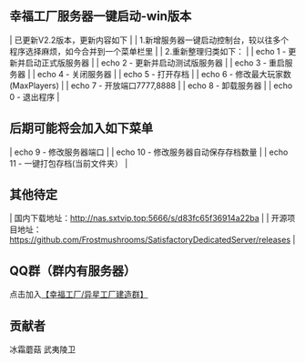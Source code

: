 ## 幸福工厂服务器一键启动-win版本
| 已更新V2.2版本，更新内容如下 |
| 1.新增服务器一键启动控制台，较以往多个程序选择麻烦，如今合并到一个菜单栏里 |
| 2.重新整理归类如下： |
| echo 1 - 更新并启动正式版服务器 |
| echo 2 - 更新并启动测试版服务器 |
| echo 3 - 重启服务器 |
| echo 4 - 关闭服务器 |
| echo 5 - 打开存档 |
| echo 6 - 修改最大玩家数(MaxPlayers) |
| echo 7 - 开放端口7777,8888 |
| echo 8 - 卸载服务器 |
| echo 0 - 退出程序 |

## 后期可能将会加入如下菜单
| echo 9 - 修改服务器端口 |
| echo 10 - 修改服务器自动保存存档数量 |
| echo 11 - 一键打包存档(当前文件夹） |
## 其他待定

| 国内下载地址：http://nas.sxtvip.top:5666/s/d83fc65f36914a22ba |
| 开源项目地址：https://github.com/Frostmushrooms/SatisfactoryDedicatedServer/releases |
## QQ群（群内有服务器）

点击加入[【幸福工厂/异星工厂建造群】](https://qm.qq.com/q/8fPrHJ44G4)

## 贡献者

冰霜蘑菇 武夷陵卫

